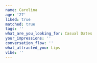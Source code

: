 ```yaml
---
name: Carolina
age: '27'
liked: true
matched: true
tags: ''
what_are_you_looking_for: Casual Dates
your_impressions: ''
conversation_flow: ''
what_attracted_you: Lips
vibe: ''
---
```


